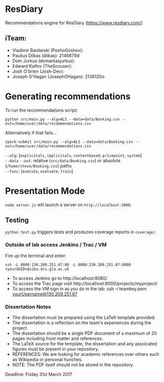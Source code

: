 # ResDiary
Recommendations engine for ResDiary (https://www.resdiary.com/)

## iTeam:
- Vladimir Bardarski (PeshoGoshov): 
- Paulius Dilkas (dilkas): 2146879d
- Dom Jurkus (domantasjurkus):
- Edward Kalfov (TheScouser):
- Josh O'brien (Josh-Dev): 
- Joseph O'Hagan (JosephOHagan): 2136120o 


# Generating recommendations
To run the recommendations script:
```
python src/main.py --alg=ALS --data=data/Booking.csv --out=/home/user/data/recommendations.csv
```
Alternatively if that fails...
```
spark-submit src/main.py --alg=ALS --data=data/Booking.csv --out=/home/user/data/recommendations.csv
```

`--alg`: [`explicitals`, `implicitals`, `contentbased`, `pricepoint`, `system`]  
`--data` `--out`: relative (`src/data/Booking.csv`) or absolute (`/home/steve/Booking.csv`) paths  
`--func`: [`execute`, `evaluate`, `train`]  


#  Presentation Mode
`node server.js` will launch a server on `http://localhost:3000`.    


##  Testing
`python test.py` triggers tests and produces coverage reports in `coverage/`.


###  Outside of lab access Jenkins / Trac / VM
Fire up the terminal and enter:
``` 
ssh -L 8000:130.209.251.67:80 -L 8080:130.209.251.67:8080 <yourGUID>@sibu.dcs.gla.ac.uk
```
- To access Jenkins go to http://localhost:8080/
- To access the Trac page visit http://localhost:8000/projects/myproject/
- To access the VM sign in as you do in the lab: ssh -i teamkey.pem yourUsername@130.209.251.67


###  Dissertation Notes
- The dissertation must be prepared using the LaTeX template provided.
- The dissertation is a reflection on the team's experiences during the project.
- The dissertation should be a single PDF document of a maximum of 20 pages including front matter and references.
- The LaTeX source for the template, the dissertation and any assoicated figures must be present in your repository.
- REFERENCES: We are looking for academic references over others such as Wikipedia or personal hunches. 
- NOTE: The PDF itself should not be stored in the repository.  

Deadline:  Friday 31st March 2017
